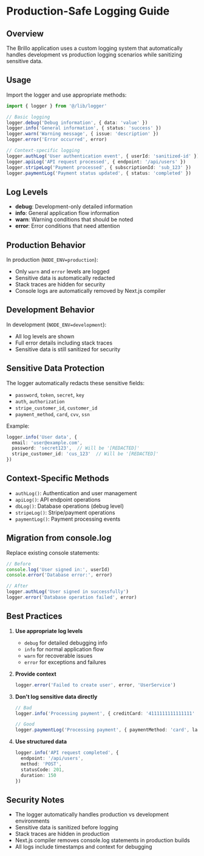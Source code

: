 # Production-Safe Logging Guide

## Overview

The Brillo application uses a custom logging system that automatically handles development vs production logging scenarios while sanitizing sensitive data.

## Usage

Import the logger and use appropriate methods:

```typescript
import { logger } from '@/lib/logger'

// Basic logging
logger.debug('Debug information', { data: 'value' })
logger.info('General information', { status: 'success' })
logger.warn('Warning message', { issue: 'description' })
logger.error('Error occurred', error)

// Context-specific logging
logger.authLog('User authentication event', { userId: 'sanitized-id' })
logger.apiLog('API request processed', { endpoint: '/api/users' })
logger.stripeLog('Payment processed', { subscriptionId: 'sub_123' })
logger.paymentLog('Payment status updated', { status: 'completed' })
```

## Log Levels

- **debug**: Development-only detailed information
- **info**: General application flow information
- **warn**: Warning conditions that should be noted
- **error**: Error conditions that need attention

## Production Behavior

In production (`NODE_ENV=production`):
- Only `warn` and `error` levels are logged
- Sensitive data is automatically redacted
- Stack traces are hidden for security
- Console logs are automatically removed by Next.js compiler

## Development Behavior

In development (`NODE_ENV=development`):
- All log levels are shown
- Full error details including stack traces
- Sensitive data is still sanitized for security

## Sensitive Data Protection

The logger automatically redacts these sensitive fields:
- `password`, `token`, `secret`, `key`
- `auth`, `authorization`
- `stripe_customer_id`, `customer_id`
- `payment_method`, `card`, `cvv`, `ssn`

Example:
```typescript
logger.info('User data', {
  email: 'user@example.com',
  password: 'secret123',  // Will be '[REDACTED]'
  stripe_customer_id: 'cus_123'  // Will be '[REDACTED]'
})
```

## Context-Specific Methods

- `authLog()`: Authentication and user management
- `apiLog()`: API endpoint operations
- `dbLog()`: Database operations (debug level)
- `stripeLog()`: Stripe/payment operations
- `paymentLog()`: Payment processing events

## Migration from console.log

Replace existing console statements:

```typescript
// Before
console.log('User signed in:', userId)
console.error('Database error:', error)

// After
logger.authLog('User signed in successfully')
logger.error('Database operation failed', error)
```

## Best Practices

1. **Use appropriate log levels**
   - `debug` for detailed debugging info
   - `info` for normal application flow
   - `warn` for recoverable issues
   - `error` for exceptions and failures

2. **Provide context**
   ```typescript
   logger.error('Failed to create user', error, 'UserService')
   ```

3. **Don't log sensitive data directly**
   ```typescript
   // Bad
   logger.info('Processing payment', { creditCard: '4111111111111111' })
   
   // Good
   logger.paymentLog('Processing payment', { paymentMethod: 'card', last4: '1111' })
   ```

4. **Use structured data**
   ```typescript
   logger.info('API request completed', {
     endpoint: '/api/users',
     method: 'POST',
     statusCode: 201,
     duration: 150
   })
   ```

## Security Notes

- The logger automatically handles production vs development environments
- Sensitive data is sanitized before logging
- Stack traces are hidden in production
- Next.js compiler removes console.log statements in production builds
- All logs include timestamps and context for debugging
